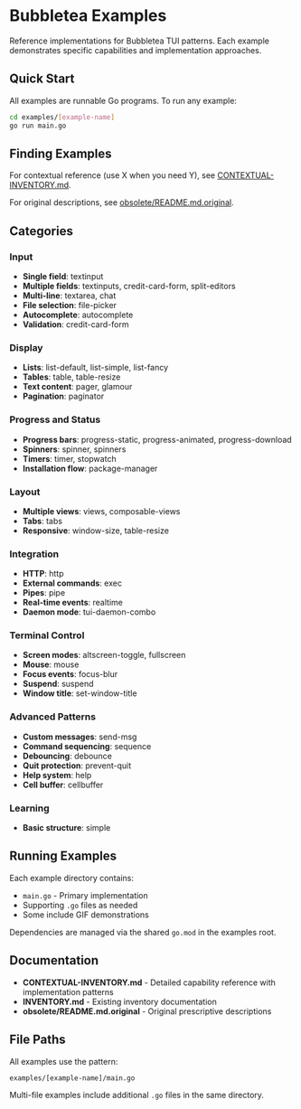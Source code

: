 # Bubbletea Examples

Reference implementations for Bubbletea TUI patterns. Each example demonstrates specific capabilities and implementation approaches.

## Quick Start

All examples are runnable Go programs. To run any example:

```bash
cd examples/[example-name]
go run main.go
```

## Finding Examples

For contextual reference (use X when you need Y), see [CONTEXTUAL-INVENTORY.md](CONTEXTUAL-INVENTORY.md).

For original descriptions, see [obsolete/README.md.original](obsolete/README.md.original).

## Categories

### Input
- **Single field**: textinput
- **Multiple fields**: textinputs, credit-card-form, split-editors
- **Multi-line**: textarea, chat
- **File selection**: file-picker
- **Autocomplete**: autocomplete
- **Validation**: credit-card-form

### Display
- **Lists**: list-default, list-simple, list-fancy
- **Tables**: table, table-resize
- **Text content**: pager, glamour
- **Pagination**: paginator

### Progress and Status
- **Progress bars**: progress-static, progress-animated, progress-download
- **Spinners**: spinner, spinners
- **Timers**: timer, stopwatch
- **Installation flow**: package-manager

### Layout
- **Multiple views**: views, composable-views
- **Tabs**: tabs
- **Responsive**: window-size, table-resize

### Integration
- **HTTP**: http
- **External commands**: exec
- **Pipes**: pipe
- **Real-time events**: realtime
- **Daemon mode**: tui-daemon-combo

### Terminal Control
- **Screen modes**: altscreen-toggle, fullscreen
- **Mouse**: mouse
- **Focus events**: focus-blur
- **Suspend**: suspend
- **Window title**: set-window-title

### Advanced Patterns
- **Custom messages**: send-msg
- **Command sequencing**: sequence
- **Debouncing**: debounce
- **Quit protection**: prevent-quit
- **Help system**: help
- **Cell buffer**: cellbuffer

### Learning
- **Basic structure**: simple

## Running Examples

Each example directory contains:
- `main.go` - Primary implementation
- Supporting `.go` files as needed
- Some include GIF demonstrations

Dependencies are managed via the shared `go.mod` in the examples root.

## Documentation

- **CONTEXTUAL-INVENTORY.md** - Detailed capability reference with implementation patterns
- **INVENTORY.md** - Existing inventory documentation
- **obsolete/README.md.original** - Original prescriptive descriptions

## File Paths

All examples use the pattern:
```
examples/[example-name]/main.go
```

Multi-file examples include additional `.go` files in the same directory.
